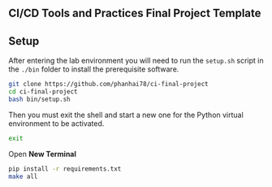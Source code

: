 ## CI/CD Tools and Practices Final Project Template

## Setup

After entering the lab environment you will need to run the `setup.sh` script in the `./bin` folder to install the prerequisite software.

```bash
git clone https://github.com/phanhai78/ci-final-project
cd ci-final-project
bash bin/setup.sh
```

Then you must exit the shell and start a new one for the Python virtual environment to be activated.

```bash
exit
```
Open **New Terminal** 
```bash
pip install -r requirements.txt
make all
```



